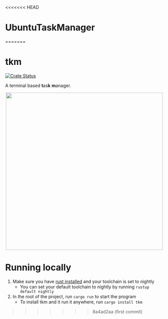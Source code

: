 <<<<<<< HEAD
# UbuntuTaskManager
=======
# tkm
[![Crate Status](https://img.shields.io/crates/v/tkm.svg)](https://crates.io/crates/tkm)

A terminal based **t**as**k** **m**anager.

<center><img class="center" src="https://i.imgur.com/v6rQZFE.png" height="500"></center>

# Running locally
1. Make sure you have [rust installed](https://doc.rust-lang.org/book/ch01-01-installation.html) and your toolchain is set to nightly
    - You can set your default toolchain to nightly by running `rustup default nightly`
2. In the root of the project, run `cargo run` to start the program
    - To install tkm and it run it anywhere, run `cargo install tkm`
>>>>>>> 8a4ad2aa (first commit)

